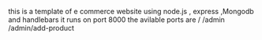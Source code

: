 this is a template of e commerce website using node.js , express ,Mongodb and handlebars 
it runs on port 8000 
the avilable ports are
/
/admin
/admin/add-product
